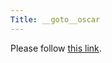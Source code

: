 ```yaml
---
Title: __goto__oscar
---
```


<head><meta http-equiv="refresh" content="1; url='/staff/oscar'" /></head><body><p>Please follow <a href="/staff/oscar">this link</a>.</p></body>
